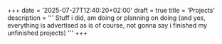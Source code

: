 +++
date = '2025-07-27T12:40:20+02:00'
draft = true
title = 'Projects'
description = '''
Stuff i did, am doing or planning on doing (and yes, everything is advertised
as is of course, not gonna say i finished my unfinished projects)
'''
+++
